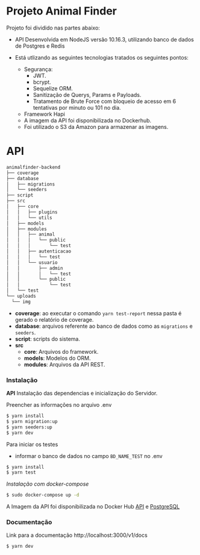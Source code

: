 # Projeto Animal Finder

Projeto foi dividido nas partes abaixo:

  - API Desenvolvida em NodeJS versão 10.16.3, utilizando banco de dados de Postgres e Redis 

         
  - Está utlizando as seguintes tecnologias tratados os seguintes pontos:       
       -  Segurança:
          - JWT.
          - bcrypt.
          - Sequelize ORM.
          - Sanitização de Querys, Params e Payloads.
          - Tratamento de Brute Force com bloqueio de acesso em 6 tentativas por minuto ou 101 no dia.
       -  Framework Hapi
       -  A imagem da API foi disponibilizada no Dockerhub.
       -  Foi utilizado o S3 da Amazon para armazenar as imagens. 

# API

  ```bash
  animalfinder-backend
├── coverage
├── database
│   ├── migrations
│   └── seeders
├── script
├── src
│   ├── core
│   │   ├── plugins
│   │   └── utils
│   ├── models
│   ├── modules
│   │   ├── animal
│   │   │   └── public
│   │   │       └── test
│   │   ├── autenticacao
│   │   │   └── test
│   │   └── usuario
│   │       ├── admin
│   │       │   └── test
│   │       └── public
│   │           └── test
│   └── test
└── uploads
    └── img

  ```
  - **coverage**: ao executar o comando `yarn test-report` nessa pasta é gerado o relatório de coverage.
  - **database**: arquivos referente ao banco de dados como as `migrations` e `seeders`.
  - **script**: scripts do sistema.
  - **src**
    - **core**: Arquivos do framework.
    - **models**: Modelos do ORM.
    - **modules**: Arquivos da API REST.

### Instalação

**API**
Instalação das dependencias e inicialização do Servidor.

Preencher as informações no arquivo .env

```sh
$ yarn install
$ yarn migration:up
$ yarn seeders:up
$ yarn dev
```
    

Para iniciar os testes 
  - informar o banco de dados no campo `BD_NAME_TEST` no .env

```sh
$ yarn install
$ yarn test
```

*Instalação com docker-compose*

```sh
$ sudo docker-compose up -d
```
A Imagem da API foi disponibilizada no Docker Hub [API](https://hub.docker.com/r/alshashiguchi/animalfinder) e [PostgreSQL](https://hub.docker.com/r/alshashiguchi/postgresanimalfinder)

### Documentação

Link para a documentação http://localhost:3000/v1/docs

```sh
$ yarn dev
```


